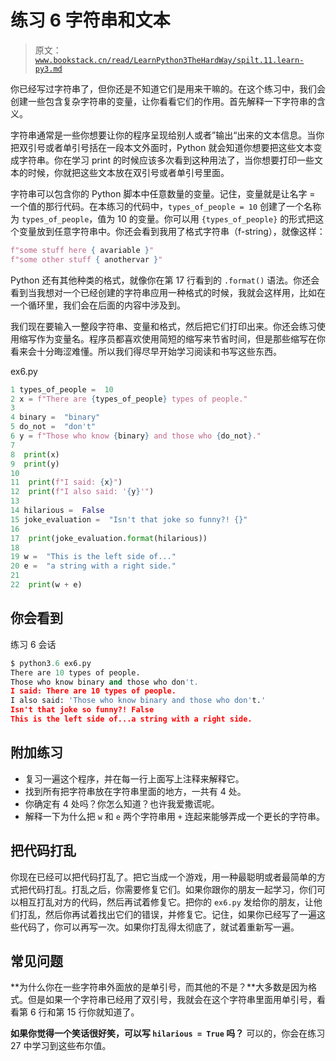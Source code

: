 # 练习 6 字符串和文本

> 原文：[`www.bookstack.cn/read/LearnPython3TheHardWay/spilt.11.learn-py3.md`](https://www.bookstack.cn/read/LearnPython3TheHardWay/spilt.11.learn-py3.md)

你已经写过字符串了，但你还是不知道它们是用来干嘛的。在这个练习中，我们会创建一些包含复杂字符串的变量，让你看看它们的作用。首先解释一下字符串的含义。

字符串通常是一些你想要让你的程序呈现给别人或者”输出“出来的文本信息。当你把双引号或者单引号括在一段本文外面时，Python 就会知道你想要把这些文本变成字符串。你在学习 print 的时候应该多次看到这种用法了，当你想要打印一些文本的时候，你就把这些文本放在双引号或者单引号里面。

字符串可以包含你的 Python 脚本中任意数量的变量。记住，变量就是让名字 = 一个值的那行代码。在本练习的代码中，`types_of_people = 10` 创建了一个名称为 `types_of_people`，值为 10 的变量。你可以用 `{types_of_people}` 的形式把这个变量放到任意字符串中。你还会看到我用了格式字符串（f-string），就像这样：

```py
f"some stuff here { avariable }"
f"some other stuff { anothervar }"
```

Python 还有其他种类的格式，就像你在第 17 行看到的 `.format()` 语法。你还会看到当我想对一个已经创建的字符串应用一种格式的时候，我就会这样用，比如在一个循环里，我们会在后面的内容中涉及到。

我们现在要输入一整段字符串、变量和格式，然后把它们打印出来。你还会练习使用缩写作为变量名。程序员都喜欢使用简短的缩写来节省时间，但是那些缩写在你看来会十分晦涩难懂。所以我们得尽早开始学习阅读和书写这些东西。

ex6.py

```py
1 types_of_people =  10
2 x = f"There are {types_of_people} types of people."
3
4 binary =  "binary"
5 do_not =  "don't"
6 y = f"Those who know {binary} and those who {do_not}."
7
8  print(x)
9  print(y)
10
11  print(f"I said: {x}")
12  print(f"I also said: '{y}'")
13
14 hilarious =  False
15 joke_evaluation =  "Isn't that joke so funny?! {}"
16
17  print(joke_evaluation.format(hilarious))
18
19 w =  "This is the left side of..."
20 e =  "a string with a right side."
21
22  print(w + e)
```

## 你会看到

练习 6 会话

```py
$ python3.6 ex6.py
There are 10 types of people.
Those who know binary and those who don't.
I said: There are 10 types of people.
I also said: 'Those who know binary and those who don't.'
Isn't that joke so funny?! False
This is the left side of...a string with a right side.
```

## 附加练习

*   复习一遍这个程序，并在每一行上面写上注释来解释它。
*   找到所有把字符串放在字符串里面的地方，一共有 4 处。
*   你确定有 4 处吗？你怎么知道？也许我爱撒谎呢。
*   解释一下为什么把 `w` 和 `e` 两个字符串用 `+` 连起来能够弄成一个更长的字符串。

## 把代码打乱

你现在已经可以把代码打乱了。把它当成一个游戏，用一种最聪明或者最简单的方式把代码打乱。打乱之后，你需要修复它们。如果你跟你的朋友一起学习，你们可以相互打乱对方的代码，然后再试着修复它。把你的 `ex6.py` 发给你的朋友，让他们打乱，然后你再试着找出它们的错误，并修复它。记住，如果你已经写了一遍这些代码了，你可以再写一次。如果你打乱得太彻底了，就试着重新写一遍。

## 常见问题

**为什么你在一些字符串外面放的是单引号，而其他的不是？**大多数是因为格式。但是如果一个字符串已经用了双引号，我就会在这个字符串里面用单引号，看看第 6 行和第 15 行你就知道了。

**如果你觉得一个笑话很好笑，可以写 `hilarious = True` 吗？** 可以的，你会在练习 27 中学习到这些布尔值。